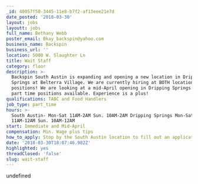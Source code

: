 ```yaml
---
_id: 40057f50-3445-11e8-b7f2-af13eee21e7d
date_posted: '2018-03-30'
layout: jobs
layoutt: jobs
full_name: Bethany Webb
poster_email: Bkay_backspin@yahoo.com
business_name: Backspin
business_url: ''
location: 5000 W. Slaughter Ln
title: Wait Staff
category: floor
description: >-
  Backspin South Austin is expanding and opening a new location in Dripping
  Springs at Belterra Village. We are currently hiring at BOTH locations for all
  positions! We are looking at a mid-April opening in Dripping Springs. Full and
  part time positions available. Experience is a plus!
qualifications: TABC and Food Handlers
job_type: part_time
hours: >-
  South Austin- Mon-Sat 11AM-2AM Sun. 10AM-2AM Dripping Springs Mon-Sat
  11AM-12AM Sun. 10AM-12AM
start: Immediate and Mid-April
compensation: Min. Wage plus tips
how_to_apply: Stop by the South Austin location to fill out an application.
date: '2018-03-30T18:07:46.982Z'
highlighted: yes
threadClosed: 'false'
slug: wait-staff
---
```

undefined
